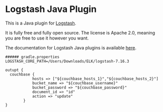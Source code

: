 # Logstash Java Plugin

This is a Java plugin for [Logstash](https://github.com/elastic/logstash).

It is fully free and fully open source. The license is Apache 2.0, meaning you are free to use it however you want.

The documentation for Logstash Java plugins is available [here](https://www.elastic.co/guide/en/logstash/6.7/contributing-java-plugin.html).



```
###### gradle.properties
LOGSTASH_CORE_PATH=/Users/Downloads/ELK/logstash-7.16.3
```

```
outupt { 
  couchbase {
            hosts => ["${couchbase_hosts_1}","${couchbase_hosts_2}"]
            bucket_name => "${couchbase_username}"
            bucket_password => "${couchbase_password}"
            document_id => "id"
            action => "update"
	    }
}
```
